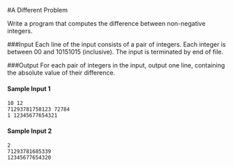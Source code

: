 #A Different Problem

Write a program that computes the difference between non-negative integers.

###Input
Each line of the input consists of a pair of integers. Each integer is between 00 and 10151015 (inclusive). The input is terminated by end of file.

###Output
For each pair of integers in the input, output one line, containing the absolute value of their difference.


#### Sample Input 1
```
10 12
71293781758123 72784
1 12345677654321
```

#### Sample Input 2
```
2
71293781685339
12345677654320
```

